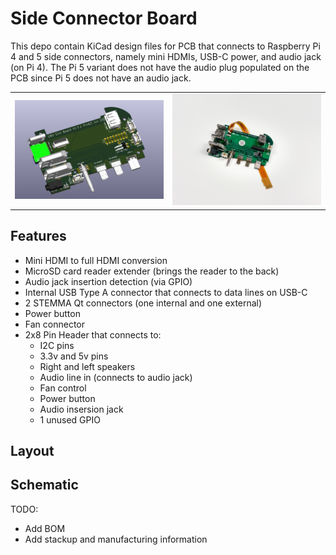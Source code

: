 # Side Connector Board
This depo contain KiCad design files for PCB that connects to Raspberry Pi 4 and 5 side connectors, 
namely mini HDMIs, USB-C power, and audio jack (on Pi 4). The Pi 5 variant does not have the audio plug 
populated on the PCB since Pi 5 does not have an audio jack.

<table>
  <tr>
    <td><img src="./images/3d-image.png" alt="Description 1" width="300"></td>
    <td><img src="./images/IMG_1596.jpg" alt="Description 2" width="300"></td>
  </tr>
</table>

## Features
- Mini HDMI to full HDMI conversion
- MicroSD card reader extender (brings the reader to the back)
- Audio jack insertion detection (via GPIO)
- Internal USB Type A connector that connects to data lines on USB-C
- 2 STEMMA Qt connectors (one internal and one external)
- Power button 
- Fan connector
- 2x8 Pin Header that connects to:
   - I2C pins
   - 3.3v and 5v pins
   - Right and left speakers
   - Audio line in (connects to audio jack)
   - Fan control
   - Power button
   - Audio insersion jack
   - 1 unused GPIO
 
## Layout

## Schematic

TODO:
- Add BOM
- Add stackup and manufacturing information
